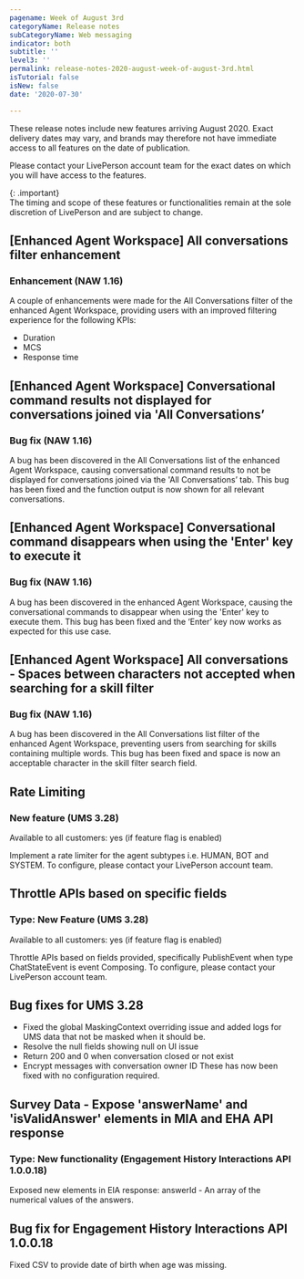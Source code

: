 ```yaml
---
pagename: Week of August 3rd
categoryName: Release notes
subCategoryName: Web messaging
indicator: both
subtitle: ''
level3: ''
permalink: release-notes-2020-august-week-of-august-3rd.html
isTutorial: false
isNew: false
date: '2020-07-30'

---
```


These release notes include new features arriving August 2020. Exact delivery dates may vary, and brands may therefore not have immediate access to all features on the date of publication.

Please contact your LivePerson account team for the exact dates on which you will have access to the features.

{: .important}  
The timing and scope of these features or functionalities remain at the sole discretion of LivePerson and are subject to change.

## [Enhanced Agent Workspace] All conversations filter enhancement 
### Enhancement (NAW 1.16)

A couple of enhancements were made for the All Conversations filter of the enhanced Agent Workspace, providing users with an improved filtering experience for the following KPIs:
* Duration
* MCS
* Response time

## [Enhanced Agent Workspace] Conversational command results not displayed for conversations joined via 'All Conversations’ 
### Bug fix (NAW 1.16)

A bug has been discovered in the All Conversations list of the enhanced Agent Workspace, causing conversational command results to not be displayed for conversations joined via the 'All Conversations’ tab. This bug has been fixed and the function output is now shown for all relevant conversations.

## [Enhanced Agent Workspace]  Conversational command disappears when using the 'Enter' key to execute it
### Bug fix (NAW 1.16)

A bug has been discovered in the enhanced Agent Workspace, causing the conversational commands to disappear when using the 'Enter' key to execute them. This bug has been fixed and the ‘Enter’ key now works as expected for this use case.

## [Enhanced Agent Workspace] All conversations - Spaces between characters not accepted when searching for a skill filter
### Bug fix (NAW 1.16)

A bug has been discovered in the All Conversations list filter of the enhanced Agent Workspace, preventing users from searching for skills containing multiple words. This bug has been fixed and space is now an acceptable character in the skill filter search field.

## Rate Limiting 
### New feature (UMS 3.28)
Available to all customers: yes (if feature flag is enabled)

Implement a rate limiter for the agent subtypes i.e. HUMAN, BOT and SYSTEM.
To configure, please contact your LivePerson account team.

## Throttle APIs based on specific fields
### Type: New Feature (UMS 3.28)
Available to all customers: yes (if feature flag is enabled)

Throttle APIs based on fields provided, specifically PublishEvent when type ChatStateEvent is event Composing.
To configure, please contact your LivePerson account team.

## Bug fixes for UMS 3.28
* Fixed the global MaskingContext overriding issue and added logs for UMS data that not be masked when it should be.
* Resolve the null fields showing null on UI issue
* Return 200 and 0 when conversation closed or not exist
* Encrypt messages with conversation owner ID
These has now been fixed with no configuration required.

## Survey Data - Expose 'answerName' and 'isValidAnswer' elements in MIA and EHA API response 
### Type: New functionality (Engagement History Interactions API 1.0.0.18)
Exposed new elements in EIA response: 
answerId - An array of the numerical values of the answers.

## Bug fix for Engagement History Interactions API 1.0.0.18
Fixed CSV to provide date of birth when age was missing.




